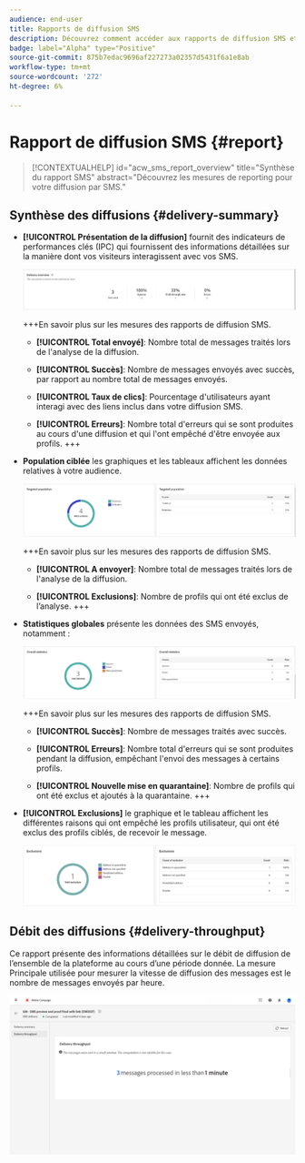 ```yaml
---
audience: end-user
title: Rapports de diffusion SMS
description: Découvrez comment accéder aux rapports de diffusion SMS et les utiliser
badge: label="Alpha" type="Positive"
source-git-commit: 875b7edac9696af227273a02357d5431f6a1e8ab
workflow-type: tm+mt
source-wordcount: '272'
ht-degree: 6%

---
```


# Rapport de diffusion SMS {#report}

>[!CONTEXTUALHELP]
>id="acw_sms_report_overview"
>title="Synthèse du rapport SMS"
>abstract="Découvrez les mesures de reporting pour votre diffusion par SMS."

## Synthèse des diffusions {#delivery-summary}

* **[!UICONTROL Présentation de la diffusion]** fournit des indicateurs de performances clés (IPC) qui fournissent des informations détaillées sur la manière dont vos visiteurs interagissent avec vos SMS.

  ![](assets/reporting_sms_3.png)

  +++En savoir plus sur les mesures des rapports de diffusion SMS.

   * **[!UICONTROL Total envoyé]**: Nombre total de messages traités lors de l&#39;analyse de la diffusion.

   * **[!UICONTROL Succès]**: Nombre de messages envoyés avec succès, par rapport au nombre total de messages envoyés.

   * **[!UICONTROL Taux de clics]**: Pourcentage d&#39;utilisateurs ayant interagi avec des liens inclus dans votre diffusion SMS.

   * **[!UICONTROL Erreurs]**: Nombre total d&#39;erreurs qui se sont produites au cours d&#39;une diffusion et qui l&#39;ont empêché d&#39;être envoyée aux profils.
+++

* **Population ciblée** les graphiques et les tableaux affichent les données relatives à votre audience.

  ![](assets/reporting_sms_4.png)

  +++En savoir plus sur les mesures des rapports de diffusion SMS.

   * **[!UICONTROL A envoyer]**: Nombre total de messages traités lors de l&#39;analyse de la diffusion.

   * **[!UICONTROL Exclusions]**: Nombre de profils qui ont été exclus de l’analyse.
+++


* **Statistiques globales** présente les données des SMS envoyés, notamment :

  ![](assets/reporting_sms_5.png)

  +++En savoir plus sur les mesures des rapports de diffusion SMS.

   * **[!UICONTROL Succès]**: Nombre de messages traités avec succès.

   * **[!UICONTROL Erreurs]**: Nombre total d&#39;erreurs qui se sont produites pendant la diffusion, empêchant l&#39;envoi des messages à certains profils.

   * **[!UICONTROL Nouvelle mise en quarantaine]**: Nombre de profils qui ont été exclus et ajoutés à la quarantaine.
+++

* **[!UICONTROL Exclusions]** le graphique et le tableau affichent les différentes raisons qui ont empêché les profils utilisateur, qui ont été exclus des profils ciblés, de recevoir le message.

  ![](assets/reporting_sms_6.png)

## Débit des diffusions {#delivery-throughput}

Ce rapport présente des informations détaillées sur le débit de diffusion de l’ensemble de la plateforme au cours d’une période donnée. La mesure Principale utilisée pour mesurer la vitesse de diffusion des messages est le nombre de messages envoyés par heure.

![](assets/reporting_sms_2.png)


